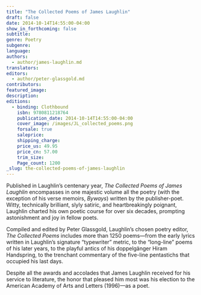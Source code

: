 ```yaml
---
title: "The Collected Poems of James Laughlin"
draft: false
date: 2014-10-14T14:55:00-04:00
show_in_forthcoming: false
subtitle:
genre: Poetry
subgenre:
language:
authors:
  - author/james-laughlin.md
translators:
editors:
  - author/peter-glassgold.md
contributors:
featured_image:
description:
editions:
  - binding: Clothbound
    isbn: 9780811218764
    publication_date: 2014-10-14T14:55:00-04:00
    cover_image: /images/JL_collected_poems.png
    forsale: true
    saleprice:
    shipping_charge:
    price_us: 49.95
    price_cn: 57.00
    trim_size:
    Page_count: 1200
_slug: the-collected-poems-of-james-laughlin
---
```


Published in Laughlin’s centenary year, _The Collected Poems of James Laughlin_ encompasses in one majestic volume all the poetry (with the exception of his verse memoirs, _Byways_) written by the publisher-poet. Witty, technically brilliant, slyly satiric, and heartbreakingly poignant, Laughlin charted his own poetic course for over six decades, prompting astonishment and joy in fellow poets.

Compiled and edited by Peter Glassgold, Laughlin’s chosen poetry editor, _The Collected Poems_ includes more than 1250 poems—from the early lyrics written in Laughlin’s signature “typewriter” metric, to the “long-line” poems of his later years, to the playful antics of his doppelgänger Hiram Handspring, to the trenchant commentary of the five-line pentastichs that occupied his last days.

Despite all the awards and accolades that James Laughlin received for his service to literature, the honor that pleased him most was his election to the American Academy of Arts and Letters (1996)—as a poet. 

